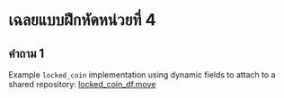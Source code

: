 # เฉลยแบบฝึกหัดหน่วยที่ 4

## คำถาม 1

Example `locked_coin` implementation using dynamic fields to attach to a shared repository: [locked_coin_df.move](./locked_coin_df.move)
